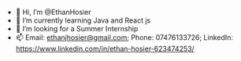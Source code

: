 - 👋 Hi, I’m @EthanHosier
- 🌱 I’m currently learning Java and React js
- 💞️ I’m looking for a Summer Internship
- 📫 Email: ethanjhosier@gmail.com; Phone: 07476133726; LinkedIn: https://www.linkedin.com/in/ethan-hosier-623474253/

<!---
EthanHosier/EthanHosier is a ✨ special ✨ repository because its `README.md` (this file) appears on your GitHub profile.
You can click the Preview link to take a look at your changes.
--->
